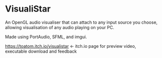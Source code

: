 # VisualiStar

An OpenGL audio visualiser that can attach to any input source you choose, allowing visualisation of any audio playing on your PC.

Made using PortAudio, SFML, and imgui.

https://toatom.itch.io/visualistar <- itch.io page for preview video, executable download and feedback
